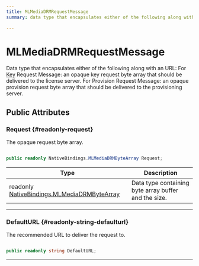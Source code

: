 ```yaml
---
title: MLMediaDRMRequestMessage
summary: data type that encapsulates either of the following along with an url for key request message an opaque key request byte array that should be delivered to the license server. for provision request message an opaque provision request byte array that should be delivered to the provisioning server. 

---
```


# MLMediaDRMRequestMessage




Data type that encapsulates either of the following along with an URL: For [Key](/unity-api/api/UnityEngine.XR.MagicLeap/MLMedia/Player/Track/DRM/UnityEngine.XR.MagicLeap.MLMedia.Player.Track.DRM.Key.md) Request Message: an opaque key request byte array that should be delivered to the license server. For Provision Request Message: an opaque provision request byte array that should be delivered to the provisioning server.   





## Public Attributes

### Request {#readonly-request}

The opaque request byte array. 

```csharp

public readonly NativeBindings.MLMediaDRMByteArray Request;

```

| Type | Description  | 
|--|--|
| readonly [NativeBindings.MLMediaDRMByteArray](/unity-api/api/UnityEngine.XR.MagicLeap/MLMedia/Player/Track/DRM/NativeBindings/UnityEngine.XR.MagicLeap.MLMedia.Player.Track.DRM.NativeBindings.MLMediaDRMByteArray.md) | Data type containing byte array buffer and the size.  |





-----------

### DefaultURL {#readonly-string-defaulturl}

The recommended URL to deliver the request to. 

```csharp

public readonly string DefaultURL;

```






-----------

